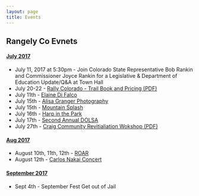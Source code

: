 ```yaml
---
layout: page
title: Events
---
```


<h2>Rangely Co Evnets</h2>

<div class="panel-group" id="accordion" role="tablist" aria-multiselectable="true">
  <div class="panel panel-default">
    <div class="panel-heading" role="tab" id="headingOne">
      <h4 class="panel-title">
        <a role="button" data-toggle="collapse" data-parent="#accordion" href="#collapseOne" aria-expanded="true" aria-controls="collapseOne">
          July 2017
        </a>
      </h4>
    </div>
    <div id="collapseOne" class="panel-collapse collapse in" role="tabpanel" aria-labelledby="headingOne">
      <div class="panel-body">
        <ul>
          <li>July 11, 2017 at 5:30pm - Join Colorado State Representative Bob Rankin and Commissioner Joyce Rankin for a Legislative & Department of Education Update/Q&A at Town Hall</li>
          <li>July 20-22 - <a href="{{site.url}}/doc/ROARADS.pdf" title="Download: Trail Book and Pricing">Rally Colorado - Trail Book and Pricing (PDF)</a></li>
          <li>July 11th - <a href="https://tanksounds.org/season-two-at-the-tank/" target="blank" title="Elaine Di Falco">Elaine Di Falco</a></li>
          <li>July 15th - <a href="{{site.url}}/doc/AlisaOH.pdf" title="Download: Alisa Granger Photography">Alisa Granger Photography</a></li>
          <li>July 15th - <a href="{{site.url}}/doc/COMtSplash.pdf" title="Download: Mountain Splash">Mountain Splash</a></li>
          <li>July 16th - <a href="https://tanksounds.org/season-two-at-the-tank/" target="blank" title="Harp in the Park">Harp in the Park</a></li>
          <li>July 17th - <a href="https://tanksounds.org/season-two-at-the-tank/" target="blank" title="Second Annual DOLSA">Second Annual DOLSA</a></li>
          <li>July 27th - <a href="{{site.url}}/doc/CraigWorkshopflyer6-19.pdf" title="Download: Craig Community Revitialiation Wokshop">Craig Community Revitialiation Wokshop (PDF)</a></li>
        </ul>
      </div>
    </div>
  </div>
  <div class="panel panel-default">
    <div class="panel-heading" role="tab" id="headingTwo">
      <h4 class="panel-title">
        <a class="collapsed" role="button" data-toggle="collapse" data-parent="#accordion" href="#collapseTwo" aria-expanded="false" aria-controls="collapseTwo">
          Aug 2017
        </a>
      </h4>
    </div>
    <div id="collapseTwo" class="panel-collapse collapse" role="tabpanel" aria-labelledby="headingTwo">
      <div class="panel-body">
        <ul>
          <li>August 10th, 11th, 12th - <a href="{{site.url}}/doc/ROAR.pdf" title="Download: ROAR">ROAR</a></li>
          <li>August 12th - <a href="https://tanksounds.org/season-two-at-the-tank/" target="blank" title="Carlos Nakai Concert">Carlos Nakai Concert</a></li>
        </ul>
      </div>
    </div>
  </div>
  <div class="panel panel-default">
    <div class="panel-heading" role="tab" id="headingThree">
      <h4 class="panel-title">
        <a class="collapsed" role="button" data-toggle="collapse" data-parent="#accordion" href="#collapseThree" aria-expanded="false" aria-controls="collapseThree">
          September 2017
        </a>
      </h4>
    </div>
    <div id="collapseThree" class="panel-collapse collapse" role="tabpanel" aria-labelledby="headingThree">
      <div class="panel-body">
        <ul>
          <li>Sept 4th - September Fest Get out of Jail</li>
        </ul>
      </div>
    </div>
  </div>
</div>
